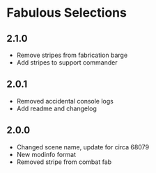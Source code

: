 # Fabulous Selections

## 2.1.0

- Remove stripes from fabrication barge
- Add stripes to support commander

## 2.0.1

- Removed accidental console logs
- Add readme and changelog

## 2.0.0

- Changed scene name, update for circa 68079
- New modinfo format
- Removed stripe from combat fab
